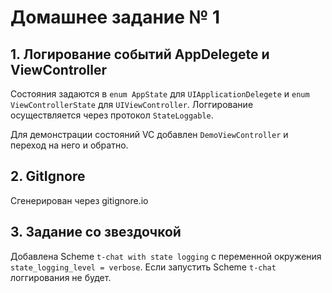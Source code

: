 # Домашнее задание № 1

## 1. Логирование событий AppDelegete и ViewController

Состояния задаются в `enum AppState` для `UIApplicationDelegete` и `enum ViewControllerState` для `UIViewController`. Логгирование осуществляется через протокол `StateLoggable`.

Для демонстрации состояний VC добавлен `DemoViewController` и переход на него и обратно.

## 2. GitIgnore

Сгенерирован через gitignore.io

## 3. Задание со звездочкой

Добавлена Scheme `t-chat with state logging` с переменной окружения `state_logging_level = verbose`. Если запустить Scheme `t-chat` логгирования не будет.
